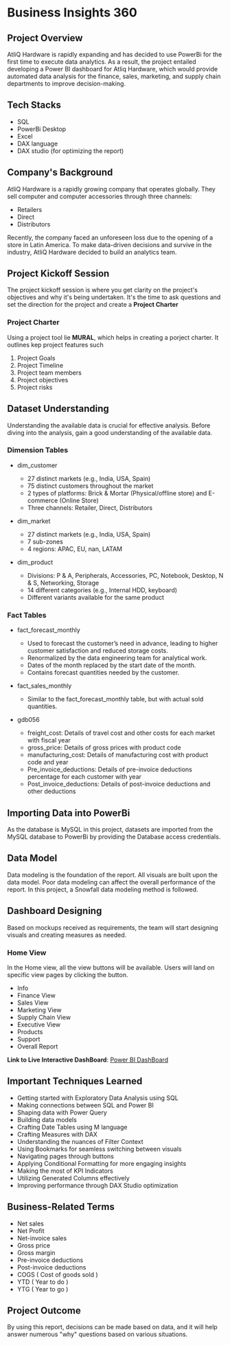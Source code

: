 # Business Insights 360

## Project Overview
AtliQ Hardware is rapidly expanding and has decided to use PowerBi for the first time to execute data analytics. As a result, the project entailed developing a Power BI dashboard for Atliq Hardware, which would provide automated data analysis for the finance, sales, marketing, and supply chain departments to improve decision-making.

## Tech Stacks
- SQL
- PowerBi Desktop
- Excel
- DAX language
- DAX studio (for optimizing the report)


## Company's Background
AtliQ Hardware is a rapidly growing company that operates globally. They sell computer and computer accessories through three channels:
- Retailers
- Direct
- Distributors

Recently, the company faced an unforeseen loss due to the opening of a store in Latin America. To make data-driven decisions and survive in the industry, AtliQ Hardware decided to build an analytics team.

## Project Kickoff Session
The project kickoff session is where you get clarity on the project's objectives and why it's being undertaken. It's the time to ask questions and set the direction for the project and create a **Project Charter**

### Project Charter 
Using a project tool lie **MURAL**, which helps in creating a porject charter. It outlines kep project features such
1. Project Goals
2. Project Timeline
3. Project team members
4. Project objectives
5. Project risks

## Dataset Understanding
Understanding the available data is crucial for effective analysis. Before diving into the analysis, gain a good understanding of the available data.

### Dimension Tables
- dim_customer
  - 27 distinct markets (e.g., India, USA, Spain)
  - 75 distinct customers throughout the market
  - 2 types of platforms: Brick & Mortar (Physical/offline store) and E-commerce (Online Store)
  - Three channels: Retailer, Direct, Distributors

- dim_market
  - 27 distinct markets (e.g., India, USA, Spain)
  - 7 sub-zones
  - 4 regions: APAC, EU, nan, LATAM

- dim_product
  - Divisions: P & A, Peripherals, Accessories, PC, Notebook, Desktop, N & S, Networking, Storage
  - 14 different categories (e.g., Internal HDD, keyboard)
  - Different variants available for the same product

### Fact Tables
- fact_forecast_monthly
  - Used to forecast the customer’s need in advance, leading to higher customer satisfaction and reduced storage costs.
  - Renormalized by the data engineering team for analytical work.
  - Dates of the month replaced by the start date of the month.
  - Contains forecast quantities needed by the customer.

- fact_sales_monthly
  - Similar to the fact_forecast_monthly table, but with actual sold quantities.

- gdb056
  - freight_cost: Details of travel cost and other costs for each market with fiscal year
  - gross_price: Details of gross prices with product code
  - manufacturing_cost: Details of manufacturing cost with product code and year
  - Pre_invoice_deductions: Details of pre-invoice deductions percentage for each customer with year
  - Post_invoice_deductions: Details of post-invoice deductions and other deductions

## Importing Data into PowerBi
As the database is MySQL in this project, datasets are imported from the MySQL database to PowerBi by providing the Database access credentials.

## Data Model
Data modeling is the foundation of the report. All visuals are built upon the data model. Poor data modeling can affect the overall performance of the report. In this project, a Snowfall data modeling method is followed.

## Dashboard Designing
Based on mockups received as requirements, the team will start designing visuals and creating measures as needed.

### Home View
In the Home view, all the view buttons will be available. Users will land on specific view pages by clicking the button.

- Info
- Finance View
- Sales View
- Marketing View
- Supply Chain View
- Executive View
- Products
- Support
- Overall Report

**Link to Live Interactive DashBoard**: [Power BI DashBoard](https://app.powerbi.com/view?r=eyJrIjoiYmEwOTNiNDYtMDcyZi00NWIxLThkNzYtNmQ3YWYyZDgzMTI1IiwidCI6ImM2ZTU0OWIzLTVmNDUtNDAzMi1hYWU5LWQ0MjQ0ZGM1YjJjNCJ9)

## Important Techniques Learned
- Getting started with Exploratory Data Analysis using SQL
- Making connections between SQL and Power BI
- Shaping data with Power Query
- Building data models
- Crafting Date Tables using M language
- Crafting Measures with DAX
- Understanding the nuances of Filter Context
- Using Bookmarks for seamless switching between visuals
- Navigating pages through buttons
- Applying Conditional Formatting for more engaging insights
- Making the most of KPI Indicators
- Utilizing Generated Columns effectively
- Improving performance through DAX Studio optimization

## Business-Related Terms
- Net sales
- Net Profit
- Net-invoice sales
- Gross price
- Gross margin
- Pre-invoice deductions
- Post-invoice deductions
- COGS ( Cost of goods sold )
- YTD ( Year to do )
- YTG ( Year to go )
## Project Outcome
By using this report, decisions can be made based on data, and it will help answer numerous "why" questions based on various situations.
